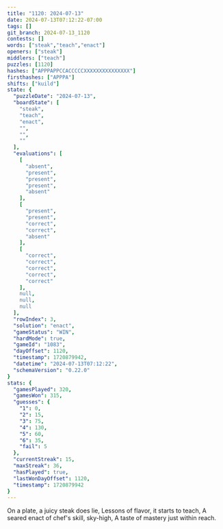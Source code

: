```yaml
---
title: "1120: 2024-07-13"
date: 2024-07-13T07:12:22-07:00
tags: []
git_branch: 2024-07-13_1120
contests: []
words: ["steak","teach","enact"]
openers: ["steak"]
middlers: ["teach"]
puzzles: [1120]
hashes: ["APPPAPPCCACCCCCXXXXXXXXXXXXXXX"]
firsthashes: ["APPPA"]
shifts: ["kuild"]
state: {
  "puzzleDate": "2024-07-13",
  "boardState": [
    "steak",
    "teach",
    "enact",
    "",
    "",
    ""
  ],
  "evaluations": [
    [
      "absent",
      "present",
      "present",
      "present",
      "absent"
    ],
    [
      "present",
      "present",
      "correct",
      "correct",
      "absent"
    ],
    [
      "correct",
      "correct",
      "correct",
      "correct",
      "correct"
    ],
    null,
    null,
    null
  ],
  "rowIndex": 3,
  "solution": "enact",
  "gameStatus": "WIN",
  "hardMode": true,
  "gameId": "1083",
  "dayOffset": 1120,
  "timestamp": 1720879942,
  "datetime": "2024-07-13T07:12:22",
  "schemaVersion": "0.22.0"
}
stats: {
  "gamesPlayed": 320,
  "gamesWon": 315,
  "guesses": {
    "1": 0,
    "2": 15,
    "3": 75,
    "4": 130,
    "5": 60,
    "6": 35,
    "fail": 5
  },
  "currentStreak": 15,
  "maxStreak": 36,
  "hasPlayed": true,
  "lastWonDayOffset": 1120,
  "timestamp": 1720879942
}
---
```

On a plate, a juicy steak does lie,
Lessons of flavor, it starts to teach,
A seared enact of chef's skill, sky-high,
A taste of mastery just within reach.
<!-- more -->
